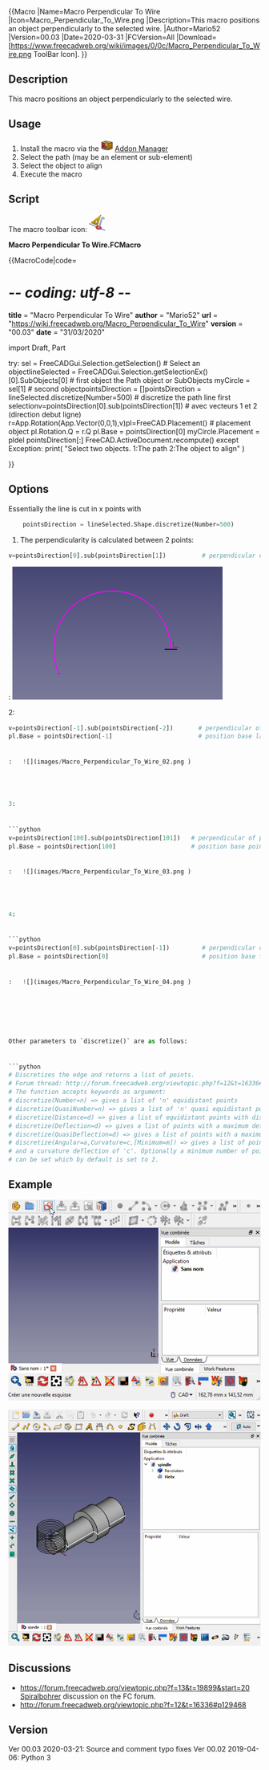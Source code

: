   {{Macro
|Name=Macro Perpendicular To Wire
|Icon=Macro_Perpendicular_To_Wire.png
|Description=This macro positions an object perpendicularly to the selected wire.
|Author=Mario52
|Version=00.03
|Date=2020-03-31
|FCVersion=All
|Download=[https://www.freecadweb.org/wiki/images/0/0c/Macro_Perpendicular_To_Wire.png ToolBar Icon].
}}

## Description

This macro positions an object perpendicularly to the selected wire.

## Usage

1.  Install the macro via the <img alt="" src=images/AddonManager.svg  style="width:24px;"> [Addon Manager](Addon_Manager.md)
2.  Select the path (may be an element or sub-element)
3.  Select the object to align
4.  Execute the macro

## Script

The macro toolbar icon: <img alt="" src=images/Macro_Perpendicular_To_Wire.png  style="width:32px;"> 

**Macro Perpendicular To Wire.FCMacro**


{{MacroCode|code=
# -*- coding: utf-8 -*-
__title__   = "Macro Perpendicular To Wire"
__author__  = "Mario52"
__url__     = "https://wiki.freecadweb.org/Macro_Perpendicular_To_Wire"
__version__ = "00.03"
__date__    = "31/03/2020"

import Draft, Part

try:
    sel = FreeCADGui.Selection.getSelection()                               # Select an objectlineSelected = FreeCADGui.Selection.getSelectionEx()[0].SubObjects[0]   # first object the Path object or SubObjects
    myCircle     = sel[1]                                                   # second objectpointsDirection  = []pointsDirection = lineSelected.discretize(Number=500)                   # discretize the path line first selectionv=pointsDirection[0].sub(pointsDirection[1])                            # avec vecteurs 1 et 2 (direction debut ligne)
    r=App.Rotation(App.Vector(0,0,1),v)pl=FreeCAD.Placement()                                                  # placement object
    pl.Rotation.Q = r.Q
    pl.Base = pointsDirection[0]
    myCircle.Placement = pldel pointsDirection[:]
    FreeCAD.ActiveDocument.recompute()
except Exception:
    print( "Select two objects. 1:The path 2:The object to align" )

}}



## Options

Essentially the line is cut in x points with 


```python
    pointsDirection = lineSelected.Shape.discretize(Number=500)             # discretize the path line first selection
```

 1. The perpendicularity is calculated between 2 points:  
```python
v=pointsDirection[0].sub(pointsDirection[1])          # perpendicular of first > second point
```

:   ![](images/Macro_Perpendicular_To_Wire_01.png )




2:


```python
v=pointsDirection[-1].sub(pointsDirection[-2])       # perpendicular of last > before last point
pl.Base = pointsDirection[-1]                        # position base last point```


:   ![](images/Macro_Perpendicular_To_Wire_02.png )




3:


```python
v=pointsDirection[100].sub(pointsDirection[101])   # perpendicular of point 100 > point 101
pl.Base = pointsDirection[100]                     # position base point 100```


:   ![](images/Macro_Perpendicular_To_Wire_03.png )




4:


```python
v=pointsDirection[0].sub(pointsDirection[-1])         # perpendicular of first point > last point
pl.Base = pointsDirection[0]                          # position base first point```


:   ![](images/Macro_Perpendicular_To_Wire_04.png )






Other parameters to `discretize()` are as follows:

 
```python
# Discretizes the edge and returns a list of points.
# Forum thread: http://forum.freecadweb.org/viewtopic.php?f=12&t=16336#p129468
# The function accepts keywords as argument:
# discretize(Number=n) => gives a list of 'n' equidistant points
# discretize(QuasiNumber=n) => gives a list of 'n' quasi equidistant points (is faster than the method above)
# discretize(Distance=d) => gives a list of equidistant points with distance 'd'
# discretize(Deflection=d) => gives a list of points with a maximum deflection 'd' to the edge
# discretize(QuasiDeflection=d) => gives a list of points with a maximum deflection 'd' to the edge (faster)
# discretize(Angular=a,Curvature=c,[Minimum=m]) => gives a list of points with an angular deflection of 'a'
# and a curvature deflection of 'c'. Optionally a minimum number of points
# can be set which by default is set to 2.
```

## Example


![](images/Macro_Perpendicular_To_Wire_05.gif ) 

![](images/Macro_Perpendicular_To_Wire.gif )



## Discussions

-   [https://forum.freecadweb.org/viewtopic.php?f=13&t=19899&start=20 Spiralbohrer](https://forum.freecadweb.org/viewtopic.php?f=13&t=19899&start=20_Spiralbohrer.md) discussion on the FC forum.
-   <http://forum.freecadweb.org/viewtopic.php?f=12&t=16336#p129468>

## Version

Ver 00.03 2020-03-21: Source and comment typo fixes Ver 00.02 2019-04-06: Python 3


